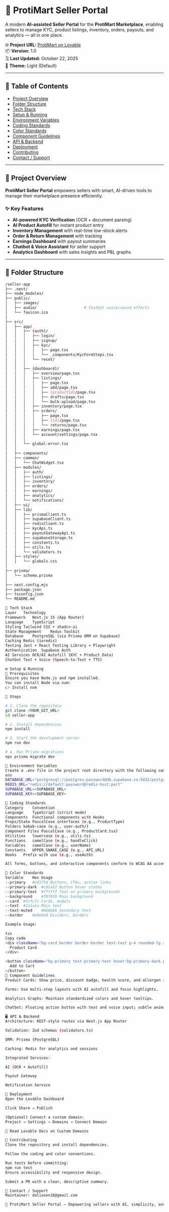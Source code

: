 # 🏪 ProtiMart Seller Portal

A modern **AI-assisted Seller Portal** for the **ProtiMart Marketplace**, enabling sellers to manage KYC, product listings, inventory, orders, payouts, and analytics — all in one place.

🌐 **Project URL:** [ProtiMart on Lovable](https://lovable.dev/projects/15676691-8142-4a63-b0aa-bb17541e3611)  
📦 **Version:** 1.0  
🗓 **Last Updated:** October 22, 2025  
🎨 **Theme:** Light (Default)

---

## 📘 Table of Contents
- [Project Overview](#project-overview)
- [Folder Structure](#folder-structure)
- [Tech Stack](#tech-stack)
- [Setup & Running](#setup--running)
- [Environment Variables](#environment-variables)
- [Coding Standards](#coding-standards)
- [Color Standards](#color-standards)
- [Component Guidelines](#component-guidelines)
- [API & Backend](#api--backend)
- [Deployment](#deployment)
- [Contributing](#contributing)
- [Contact / Support](#contact--support)

---

## 🚀 Project Overview

**ProtiMart Seller Portal** empowers sellers with smart, AI-driven tools to manage their marketplace presence efficiently.

### ✨ Key Features
- **AI-powered KYC Verification** (OCR + document parsing)
- **AI Product Autofill** for instant product entry
- **Inventory Management** with real-time low-stock alerts
- **Order & Return Management** with tracking
- **Earnings Dashboard** with payout summaries
- **Chatbot & Voice Assistant** for seller support
- **Analytics Dashboard** with sales insights and P&L graphs

---

## 📂 Folder Structure

```bash
/seller-app
├── .next/
├── node_modules/
├── public/
│   ├── images/
│   ├── audio/                     # Chatbot voice/sound effects
│   └── favicon.ico
│
├── src/
│   ├── app/
│   │   ├── (auth)/
│   │   │   ├── login/
│   │   │   ├── signup/
│   │   │   ├── kyc/
│   │   │   │   ├── page.tsx
│   │   │   │   └── _components/KycFormSteps.tsx
│   │   │   └── reset/
│   │   │
│   │   ├── (dashboard)/
│   │   │   ├── overview/page.tsx
│   │   │   ├── listings/
│   │   │   │   ├── page.tsx
│   │   │   │   ├── add/page.tsx
│   │   │   │   ├── [productId]/page.tsx
│   │   │   │   ├── drafts/page.tsx
│   │   │   │   └── bulk-upload/page.tsx
│   │   │   ├── inventory/page.tsx
│   │   │   ├── orders/
│   │   │   │   ├── page.tsx
│   │   │   │   ├── [id]/page.tsx
│   │   │   │   └── returns/page.tsx
│   │   │   ├── earnings/page.tsx
│   │   │   └── account/settings/page.tsx
│   │   │
│   │   └── global-error.tsx
│   │
│   ├── components/
│   ├── common/
│   │   └── ChatWidget.tsx
│   ├── modules/
│   │   ├── auth/
│   │   ├── listings/
│   │   ├── inventory/
│   │   ├── orders/
│   │   ├── earnings/
│   │   ├── analytics/
│   │   └── notifications/
│   ├── ui/
│   ├── lib/
│   │   ├── prismaClient.ts
│   │   ├── supabaseClient.ts
│   │   ├── redisClient.ts
│   │   ├── kycApi.ts
│   │   ├── payoutGatewayApi.ts
│   │   ├── supabaseStorage.ts
│   │   ├── constants.ts
│   │   ├── utils.ts
│   │   └── validators.ts
│   ├── styles/
│   │   └── globals.css
│
├── prisma/
│   └── schema.prisma
│
├── next.config.mjs
├── package.json
├── tsconfig.json
└── README.md

🧠 Tech Stack
Layer	Technology
Framework	Next.js 15 (App Router)
Language	TypeScript
Styling	Tailwind CSS + shadcn-ui
State Management	Redux Toolkit
Database	PostgreSQL (via Prisma ORM on Supabase)
Caching	Redis (ioredis)
Testing	Jest + React Testing Library + Playwright
Authentication	Supabase Auth
AI Services	OCR/AI Autofill (KYC + Product Data)
Chatbot	Text + Voice (Speech-to-Text + TTS)

⚙️ Setup & Running
🧩 Prerequisites
Ensure you have Node.js and npm installed.
You can install Node via nvm:
👉 Install nvm

🔧 Steps

# 1. Clone the repository
git clone <YOUR_GIT_URL>
cd seller-app

# 2. Install dependencies
npm install

# 3. Start the development server
npm run dev

# 4. Run Prisma migrations
npx prisma migrate dev

🔐 Environment Variables
Create a .env file in the project root directory with the following content:
env
DATABASE_URL="postgresql://postgres:password@db.supabase.co:5432/postgres"
REDIS_URL="redis://default:password@redis-host:port"
SUPABASE_URL=<SUPABASE_URL>
SUPABASE_KEY=<SUPABASE_KEY>

🧩 Coding Standards
Category	Convention
Language	TypeScript (strict mode)
Components	Functional components with Hooks
Props/State	PascalCase interfaces (e.g., ProductType)
Folders	kebab-case (e.g., user-auth/)
Component Files	PascalCase (e.g., ProductCard.tsx)
Utilities	lowercase (e.g., utils.ts)
Functions	camelCase (e.g., handleClick)
Variables	camelCase (e.g., userName)
Constants	UPPER_SNAKE_CASE (e.g., API_URL)
Hooks	Prefix with use (e.g., useAuth)

All forms, buttons, and interactive components conform to WCAG AA accessibility standards.

🎨 Color Standards
Variable	Hex	Usage
--primary	#ed1f5d	Buttons, CTAs, active links
--primary-dark	#c91a52	Button hover states
--primary-text	#ffffff	Text on primary backgrounds
--background	#f0f0f0	Main background
--card	#fcfcfc	Cards, modals
--text	#1a1a1a	Main text
--text-muted	#6b6b6b	Secondary text
--border	#e8e8e8	Dividers, borders

Example Usage:

tsx
Copy code
<div className="bg-card border border-border text-text p-4 rounded-lg shadow-light">
  Product Card
</div>

<button className="bg-primary text-primary-text hover:bg-primary-dark px-4 py-2 rounded">
  Add to Cart
</button>
🧱 Component Guidelines
Product Cards: Show price, discount badge, health score, and allergen info.

Forms: Use multi-step layouts with AI autofill and focus highlights.

Analytics Graphs: Maintain standardized colors and hover tooltips.

Chatbot: Floating action button with text and voice input; subtle animations.

🖥️ API & Backend
Architecture: REST-style routes via Next.js App Router

Validation: Zod schemas (validators.ts)

ORM: Prisma (PostgreSQL)

Caching: Redis for analytics and sessions

Integrated Services:

AI (OCR + Autofill)

Payout Gateway

Notification Service

🚀 Deployment
Open the Lovable Dashboard

Click Share → Publish

(Optional) Connect a custom domain:
Project → Settings → Domains → Connect Domain

📘 Read Lovable Docs on Custom Domains

🤝 Contributing
Clone the repository and install dependencies.

Follow the coding and color conventions.

Run tests before committing:
npm run test
Ensure accessibility and responsive design.

Submit a PR with a clear, descriptive summary.

📧 Contact / Support
Maintainer: daliasen16@gmail.com

🧬 ProtiMart Seller Portal — Empowering sellers with AI, simplicity, and insights.
